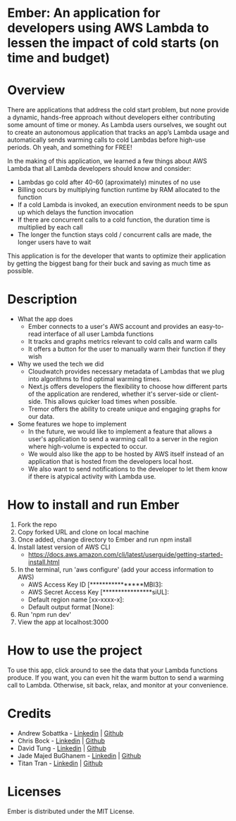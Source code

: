 
# Ember: An application for developers using AWS Lambda to lessen the impact of cold starts (on time and budget)

# Overview
There are applications that address the cold start problem, but none provide a dynamic, hands-free approach without developers either contributing some amount of time or money. As Lambda users ourselves, we sought out to create an autonomous application that tracks an app’s Lambda usage and automatically sends warming calls to cold Lambdas before high-use periods. Oh yeah, and something for FREE! 

In the making of this application, we learned a few things about AWS Lambda that all Lambda developers should know and consider:
  - Lambdas go cold after 40-60 (aproximately) minutes of no use 
  - Billing occurs by multiplying function runtime by RAM allocated to the function
  - If a cold Lambda is invoked, an execution environment needs to be spun up which delays the function invocation
  - If there are concurrent calls to a cold function, the duration time is multiplied by each call
  - The longer the function stays cold / concurrent calls are made, the longer users have to wait

This application is for the developer that wants to optimize their application by getting the biggest bang for their buck and saving as much time as possible.

# Description
- What the app does
    - Ember connects to a user's AWS account and provides an easy-to-read interface of all user Lambda functions
    - It tracks and graphs metrics relevant to cold calls and warm calls
    - It offers a button for the user to manually warm their function if they wish
- Why we used the tech we did
    - Cloudwatch provides necessary metadata of Lambdas that we plug into algorithms to find optimal warming times.
    - Next.js offers developers the flexibility to choose how different parts of the application are rendered, whether it's server-side or client-side. This allows quicker load times when possible.
    - Tremor offers the ability to create unique and engaging graphs for our data.
- Some features we hope to implement
    - In the future, we would like to implement a feature that allows a user's application to send a warming call to a server in the region where high-volume is expected to occur.
    - We would also like the app to be hosted by AWS itself instead of an application that is hosted from the developers local host. 
    - We also want to send notifications to the developer to let them know if there is atypical activity with Lambda use. 

# How to install and run Ember
 1. Fork the repo 
 2. Copy forked URL and clone on local machine
 3. Once added, change directory to Ember and run npm install
 4. Install latest version of AWS CLI
    - https://docs.aws.amazon.com/cli/latest/userguide/getting-started-install.html 
 5. In the terminal, run 'aws configure' (add your access information to AWS)
    - AWS Access Key ID [****************MBI3]: 
    - AWS Secret Access Key [****************siUL]: 
    - Default region name [xx-xxxx-x]: 
    - Default output format [None]: 
 6. Run 'npm run dev'
 7. View the app at localhost:3000

# How to use the project
To use this app, click around to see the data that your Lambda functions produce. If you want, you can even hit the warm button to send a warming call to Lambda. Otherwise, sit back, relax, and monitor at your convenience.

# Credits
 - Andrew Sobattka - <a href='https://www.linkedin.com/in/andrewsobottka/'>Linkedin</a>  | <a href='https://github.com/andrewsobottka'>Github</a> 
 - Chris Bock - <a href='https://www.linkedin.com/in/christopher-j-bock/'>Linkedin</a> | <a href='https://github.com/josebock02'>Github</a> 
 - David Tung - <a href='https://www.linkedin.com/in/yuhsuantung/'>Linkedin</a>  | <a href='https://github.com/Davidasahi'>Github</a> 
 - Jade Majed BuGhanem - <a href='https://www.linkedin.com/in/jade-majed-boughanem-6b2a79b8/'>Linkedin</a>  | <a href='https://github.com/majedbg'>Github</a> 
 - Titan Tran - <a href='https://www.linkedin.com/in/titantran/'>Linkedin</a>  | <a href='https://github.com/titrn'>Github</a> 

# Licenses
Ember is distributed under the MIT License.
